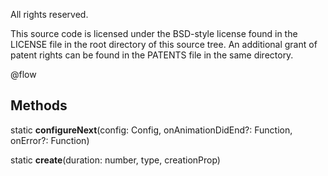 All rights reserved.

This source code is licensed under the BSD-style license found in the LICENSE file in the root directory of this source tree. An additional grant of patent rights can be found in the PATENTS file in the same directory.

@flow

## Methods 

static **configureNext**(config: Config, onAnimationDidEnd?: Function, onError?: Function) 

static **create**(duration: number, type, creationProp) 